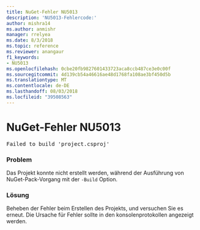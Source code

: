 ```yaml
---
title: NuGet-Fehler NU5013
description: 'NU5013-Fehlercode:'
author: mishra14
ms.author: anmishr
manager: rrelyea
ms.date: 8/3/2018
ms.topic: reference
ms.reviewer: anangaur
f1_keywords:
- NU5013
ms.openlocfilehash: 0cbe20fb9827601433723aca8ccb487ce3e0c00f
ms.sourcegitcommit: 4d139cb54a46616ae48d1768fa108ae3bf450d5b
ms.translationtype: MT
ms.contentlocale: de-DE
ms.lasthandoff: 08/03/2018
ms.locfileid: "39508563"
---
```

# <a name="nuget-error-nu5013"></a>NuGet-Fehler NU5013
<pre>Failed to build 'project.csproj'</pre>

### <a name="issue"></a>Problem

Das Projekt konnte nicht erstellt werden, während der Ausführung von NuGet-Pack-Vorgang mit der `-Build` Option.


### <a name="solution"></a>Lösung

Beheben der Fehler beim Erstellen des Projekts, und versuchen Sie es erneut. Die Ursache für Fehler sollte in den konsolenprotokollen angezeigt werden.

